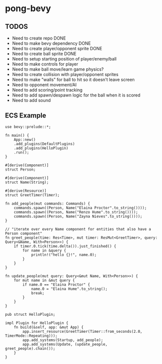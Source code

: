 # pong-bevy


## TODOS

* Need to create repo DONE
* Need to make bevy dependency DONE
* Need to create player/opponent sprite DONE
* Need to create ball sprite DONE
* Need to setup starting position of player/enemy/ball
* Need to make controls for player
* Need to make ball move/learn game physics?
* Need to create collision with player/opponent sprites
* Need to make "walls" for ball to hit so it doesn't leave screen
* Need to opponent movement/AI
* Need to add scoring/point tracking
* Need to add spawn/despawn logic for the ball when it is scored
* Need to add sound

## ECS Example
```
use bevy::prelude::*;

fn main() {
    App::new()
    .add_plugins(DefaultPlugins)
    .add_plugins(HelloPlugin)
    .run();
}

#[derive(Component)]
struct Person;

#[derive(Component)]
struct Name(String);

#[derive(Resource)]
struct GreetTimer(Timer);

fn add_people(mut commands: Commands) {
    commands.spawn((Person, Name("Elaina Proctor".to_string())));
    commands.spawn((Person, Name("Renzo Hume".to_string())));
    commands.spawn((Person, Name("Zayna Nieves".to_string())));
}

// "iterate over every Name component for entities that also have a Person component"
fn greet_people(time: Res<Time>, mut timer: ResMut<GreetTimer>, query: Query<&Name, With<Person>>) {
    if timer.0.tick(time.delta()).just_finished() {        
        for name in &query {
            println!("hello {}!", name.0);
        }
    }
}

fn update_people(mut query: Query<&mut Name, With<Person>>) {
    for mut name in &mut query {
        if name.0 == "Elaina Proctor" {
            name.0 = "Elaina Hume".to_string();
            break;
        }
    }
}

pub struct HelloPlugin;

impl Plugin for HelloPlugin {
    fn build(&self, app: &mut App) {
        app.insert_resource(GreetTimer(Timer::from_seconds(2.0, TimerMode::Repeating)));
        app.add_systems(Startup, add_people);
        app.add_systems(Update, (update_people, greet_people).chain());
    }
}

```
